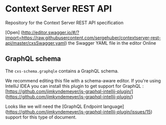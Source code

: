 # Context Server REST API
Repository for the Context Server REST API specification

[Open] (http://editor.swagger.io/#/?import=https://raw.githubusercontent.com/sergehuber/contextserver-rest-api/master/cxsSwagger.yaml) the Swagger YAML file in the editor Online

## GraphQL schema

The `cxs-schema.graphqle` contains a GraphQL schema.

We recommend editing this file with a schema-aware editor. If you're using IntelliJ IDEA you can install this plugin
to get support for GraphQL : [https://github.com/jimkyndemeyer/js-graphql-intellij-plugin/] (https://github.com/jimkyndemeyer/js-graphql-intellij-plugin/)

Looks like we will need the [GraphQL Endpoint language] (https://github.com/jimkyndemeyer/js-graphql-intellij-plugin/issues/15) support for this type of document.